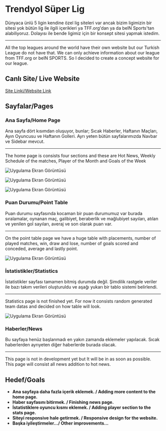 
# Trendyol Süper Lig

Dünyaca ünlü 5 ligin kendine özel lig siteleri var ancak bizim ligimizin bir sitesi yok bütün lig ile ilgili içerikleri ya TFF.org'dan ya da beIN Sports'tan alabiliyoruz. Dolayısı ile bende ligimiz için bir konsept sitesi yapmak istedim.

---

All the top leagues around the world have their own website but our Turkish League do not have that. We can only achieve information about our league from TFF.org or beIN SPORTS. So I decided to create a concept website for our league.

## Canlı Site/ Live Website

[Site Linki/Website Link]((https://superlig.vercel.app))

## Sayfalar/Pages

### Ana Sayfa/Home Page

Ana sayfa dört kısımdan oluşuyor, bunlar; Sıcak Haberler, Haftanın Maçları, Ayın Oyuncusu ve Haftanın Golleri. Ayrı yeten bütün sayfalarımızda Navbar ve Sidebar mevcut.

---------        

The home page is consists four sections and these are Hot News, Weekly Schedule of the matches, Player of the Month and Goals of the Week

![Uygulama Ekran Görüntüsü](https://i.hizliresim.com/lmjxxw2.jpg)

![Uygulama Ekran Görüntüsü](https://i.hizliresim.com/ib2ijv5.jpg)

![Uygulama Ekran Görüntüsü](https://i.hizliresim.com/9k4re6p.jpg)

### Puan Durumu/Point Table

Puan durumu sayfasında kocaman bir puan durumumuz var burada sıralamalar, oynanan maç, galibiyet, beraberlik ve mağlubiyet sayıları, atılan ve yenilen gol sayıları, averaj ve son olarak puan var.

----

On the point table page we have a huge table with placements, number of played matches, win, draw and lose, number of goals scored and conceded, average and lastly point. 

![Uygulama Ekran Görüntüsü](https://i.hizliresim.com/584xnj1.jpg)

### İstatistikler/Statistics

İstatistikler sayfası tamamen bitmiş durumda değil. Şimdilik rastgele veriler ile bazı takım verileri oluşturuldu ve aşağı yukarı bir tablo sistemi belirlendi.

-----

Statistics page is not finished yet. For now it consists random generated team datas and decided on how table will look.

![Uygulama Ekran Görüntüsü](https://i.hizliresim.com/ejfglfp.jpg)

### Haberler/News

Bu sayfaya henüz başlanmadı en yakın zamanda eklemeler yapılacak. Sıcak haberlerden ayrıyeten diğer haberlerde burada olacak.

---------

This page is not in development yet but It will be in as soon as possible. This page will consist all news addition to hot news.


  
## Hedef/Goals

* **Ana sayfaya daha fazla içerik eklemek. / Adding more content to the home page.**
* **Haber sayfasını bitirmek. / Finishing news page.**
* **İstatistiklere oyuncu kısmı eklemek. / Adding player section to the stats page.**
*  **Siteyi responsive hale getirmek. / Responsive design for the website.**
* **Başka iyileştirmeler.../ Other improvements...**
